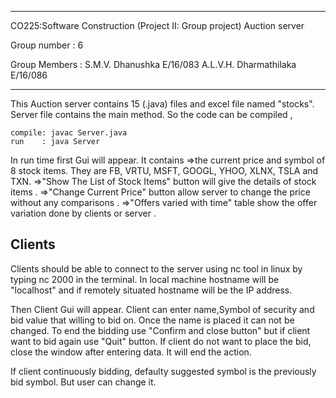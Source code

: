 *******************************************************************************************************
CO225:Software Construction (Project II: Group project)
Auction server

Group number  : 6

Group Members : S.M.V. Dhanushka 	        E/16/083
		A.L.V.H. Dharmathilaka    	E/16/086		
				

*******************************************************************************************************

This Auction server contains 15 (.java) files and excel file named "stocks".
Server file contains the main method. So the code can be compiled ,

	compile: javac Server.java
	run    : java Server
	
In run time first Gui will appear. It contains 
	=>the current price and symbol of 8 stock items.
	  They are  FB, VRTU, MSFT, GOOGL, YHOO, XLNX, TSLA and TXN.
	=>"Show The List of Stock Items" button will give the details of  stock items .
	=>"Change Current Price" button allow server to change the price without any comparisons .
	=>"Offers varied with time" table show the offer variation done by clients or server .
	
Clients
--------

Clients should be able to connect to the server using nc tool in linux by typing 
nc <hostname> 2000 in the terminal.
In local machine hostname will be "localhost" and if remotely situated hostname will be the IP address.

Then Client Gui will appear.
	Client can enter name,Symbol of security and bid value that willing to bid on. Once the name is placed
	it can not be changed. To end the bidding use "Confirm and close button" but if client want to bid
	again use "Quit" button. If client do not want to place the bid, 
	close the window after entering data. It will end the action.

If client continuously bidding, defaulty suggested symbol is the previously bid symbol. But user can change it.
